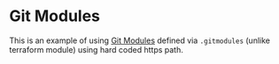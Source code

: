 # Git Modules
This is an example of using [Git Modules](https://git-scm.com/book/en/v2/Git-Tools-Submodules) defined via `.gitmodules` (unlike terraform module) using hard coded https path.  

